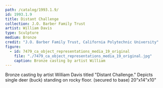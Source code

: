 ```yaml
---
path: /catalog/1993.1.9/
id: 1993.1.9
title: Distant Challenge
collection: J.O. Barber Family Trust
artist: William Davis
type: Sculpture
medium: Bronze
credit: "J.O. Barber Family Trust, California Polytechnic University"
figure:
  - id: 7479_ca_object_representations_media_19_original
    file: "./7479_ca_object_representations_media_19_original.jpg"
    caption: Bronze casting by artist William
---
```

Bronze casting by artist William Davis titled "Distant Challenge." Depicts single deer (buck) standing on rocky floor. (secured to base) 
20"x14"x10"
